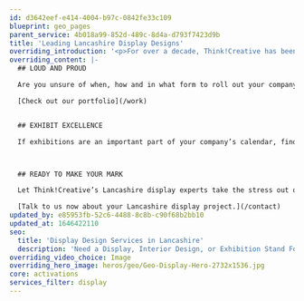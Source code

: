```yaml
---
id: d3642eef-e414-4004-b97c-0842fe33c109
blueprint: geo_pages
parent_service: 4b018a99-852d-489c-8d4a-d793f7423d9b
title: 'Leading Lancashire Display Designs'
overriding_introduction: '<p>For over a decade, Think!Creative has been leading the way in Lancashire for display design. Having a large client list that includes the likes of BAE Systems, BP, Utiligroup, and ParkingEye means we have a vast experience of a wide range of different display design options. With this sort of client list, we are uniquely placed to help your display design take you further.</p>'
overriding_content: |-
  ## LOUD AND PROUD

  Are you unsure of when, how and in what form to roll out your company’s branding? Think!Creative’s Lancashire based display designers have been doing this for a very long time and have experience creating all types of display material from office interior design to pull up banners, vehicle liveries to pop up displays.

  [Check out our portfolio](/work)


  ## EXHIBIT EXCELLENCE

  If exhibitions are an important part of your company’s calendar, finding the right exhibition stand designers can create stress you don’t need. For over a decade, Think!Creative’s Lancashire exhibition stand designers have helped companies like ParkingEye, BAE Systems, Utiligroup do more than simply stand out; we’ve helped ensure they are instantly recognisable in any exhibition space.



  ## READY TO MAKE YOUR MARK

  Let Think!Creative’s Lancashire display experts take the stress out of creating your display projects. Whether that’s for vehicle liveries, pull banners, billboards, exhibition stands, office interiors, or anything else. Companies like BAE Systems, ParkingEye and Utiligroup trust us to help them stand out and stay on brand all the time every time.

  [Talk to us now about your Lancashire display project.](/contact)
updated_by: e85953fb-52c6-4488-8c8b-c90f68b2bb10
updated_at: 1646422110
seo:
  title: 'Display Design Services in Lancashire'
  description: 'Need a Display, Interior Design, or Exhibition Stand For Your Lancashire Business? Call Think!Creative''s Display Design Experts on 01253 297900.'
overriding_video_choice: Image
overriding_hero_image: heros/geo/Geo-Display-Hero-2732x1536.jpg
core: activations
services_filter: display
---
```

